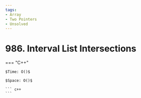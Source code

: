 ```yaml
---
tags:
- Array
- Two Pointers
- Unsolved
---
```



# 986. Interval List Intersections

=== "C++"

    $Time: O()$

    $Space: O()$

    ``` c++
    ```
